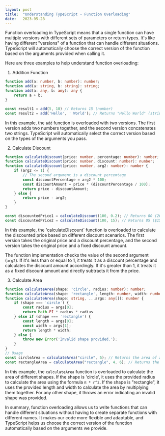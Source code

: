 ```yaml
---
layout: post
title:  "Understanding TypeScript - Function Overloading"
date:   2023-05-28
---
```


<p class="intro">Function overloading in TypeScript means that a single function can have multiple versions with different sets of parameters or return types. It's like having different "versions" of a function that can handle different situations. TypeScript will automatically choose the correct version of the function based on the arguments provided when calling it.</p>

Here are three examples to help understand function overloading: 

1. Addition Function

```typescript
function add(a: number, b: number): number;
function add(a: string, b: string): string;
function add(a: any, b: any): any {
    return a + b;
}

const result1 = add(5, 10) // Returns 15 (number)
const result2 = add('Hello', ' World'); // Returns "Hello World" (string)
```

In this example, the `add` function is overloaded with two versions. The first version adds two numbers together, and the second version concatenates two strings. TypeScript will automatically select the correct version based on the types of the arguments you pass. 

2. Calculate Discount

```typescript
function calculateDiscount(price: number, percentage: number): number;
function calculateDiscount(price: number, discount: number): number;
function calculateDiscount(price: number, arg2: number): number {
    if (arg2 <= 1) {
        // The second argument is a discount percentage
        const discountPercentage = arg2 * 100;
        const discountAmount = price * (discountPercentage / 100);
        return price - discountAmount;
    } else {
        return price - arg2;
    }
}

const discountedPrice1 = calculateDiscount(100, 0.2); // Returns 80 (20% discount)
const discountedPrice2 = calculateDiscount(100, 15); // Returns 85 ($15 discount)
```

In this example, the 'calculateDiscount` function is overloaded to calculate the discounted price based on different discount scenarios. The first version takes the original price and a discount percentage, and the second version takes the original price and a fixed discount amount. 

The function implementation checks the value of the second argument (`arg2`). If it's less than or equal to 1, it treats it as a discount percentage and calculates the discount amount accordingly. If it's greater than 1, it treats it as a fixed discount amount and directly subtracts it from the price. 

3. Calculate Area

```typescript
function calculateArea(shape: 'circle', radius: number): number;
function calculateArea(shape: 'rectangle', length: number, width: number): number;
function calculateArea(shape: string, ...args: any[]): number {
    if (shape === 'circle') {
        const radius = args[0];
        return Math.PI * radius * radius
    } else if (shape === 'rectangle') {
        const length = args[0];
        const width = args[1];
        return length * width;
    } else {
        throw new Error('Invalid shape provided.');
    }
}
// Usage
const circleArea = calculateArea("circle", 5); // Returns the area of a circle with radius 5
const rectangleArea = calculateArea("rectangle", 4, 6); // Returns the area of a rectangle with length 4 and width 6
```

In this example, the `calculateArea` function is overloaded to calculate the area of different shapes. If the shape is 'circle', it uses the provided radius to calculate the area using the formula `π * r^2`. If the shape is "rectangle", it uses the provided length and width to calculate the area by multiplying them together. For any other shape, it throws an error indicating an invalid shape was provided.

In summary, function overloading allows us to write functions that can handle different situations without having to create separate functions with different names. It makes our code more flexible and adaptable, and TypeScript helps us choose the correct version of the function automatically based on the arguments we provide.